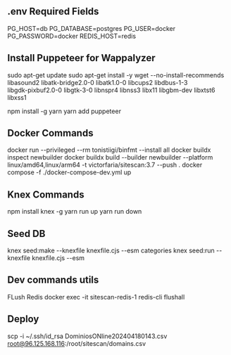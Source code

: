 ## .env Required Fields
PG_HOST=db
PG_DATABASE=postgres
PG_USER=docker
PG_PASSWORD=docker
REDIS_HOST=redis

## Install Puppeteer for Wappalyzer

sudo apt-get update
sudo apt-get install -y wget --no-install-recommends \
    libasound2 libatk-bridge2.0-0 libatk1.0-0 libcups2 libdbus-1-3 \
    libgdk-pixbuf2.0-0 libgtk-3-0 libnspr4 libnss3 libx11 libgbm-dev  libxtst6  libxss1

npm install -g yarn
yarn add puppeteer


## Docker Commands
docker run --privileged --rm tonistiigi/binfmt --install all
docker buildx inspect newbuilder
docker buildx build --builder newbuilder --platform linux/amd64,linux/arm64 -t victorfaria/sitescan:3.7 --push .
docker compose -f ./docker-compose-dev.yml up
## Knex Commands

npm install knex -g
yarn run up
yarn run down


## Seed DB

knex seed:make --knexfile knexfile.cjs --esm categories
knex seed:run --knexfile knexfile.cjs --esm


## Dev commands utils

FLush Redis
docker exec -it sitescan-redis-1 redis-cli
flushall

## Deploy
scp -i ~/.ssh/id_rsa DominiosONline202404180143.csv root@96.125.168.116:/root/sitescan/domains.csv
